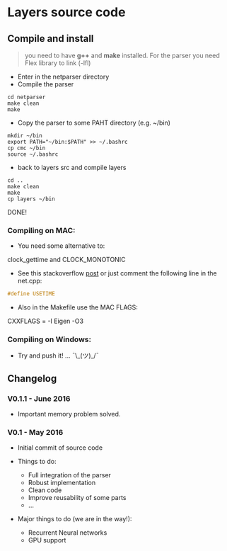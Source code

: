 # Layers source code

## Compile and install

> 
> you need to have **g++** and **make** installed. For the parser you need Flex library to link (-lfl)
>

* Enter in the netparser directory
* Compile the parser


~~~shell
cd netparser
make clean
make
~~~


* Copy the parser to some PAHT directory (e.g. ~/bin)

~~~shell
mkdir ~/bin
export PATH="~/bin:$PATH" >> ~/.bashrc
cp cmc ~/bin
source ~/.bashrc
~~~

* back to layers src and compile layers

~~~shell
cd ..
make clean
make
cp layers ~/bin
~~~

DONE!

### Compiling on MAC:

* You need some alternative to:
 
 clock_gettime and CLOCK_MONOTONIC
 
* See this stackoverflow [post](http://stackoverflow.com/questions/5167269/clock-gettime-alternative-in-mac-os-x) or just comment the following line in the net.cpp:

~~~c
#define USETIME 
~~~

* Also in the Makefile use the MAC FLAGS:
 
 CXXFLAGS = -I Eigen -O3 

### Compiling on Windows:

* Try and push it! ...  ¯\\\_(ツ)_/¯ 



## Changelog


### V0.1.1 - June 2016

* Important memory problem solved.


### V0.1 - May 2016
 * Initial commit of source code
 
 * Things to do:
 	* Full integration of the parser
 	* Robust implementation 
 	* Clean code
 	* Improve reusability of some parts
 	* ...

 * Major things to do (we are in the way!):
 	* Recurrent Neural networks
 	* GPU support





